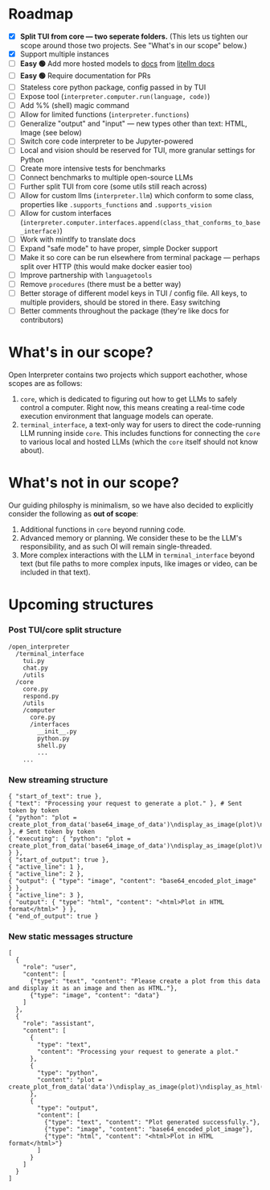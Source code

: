 # Roadmap

- [x] **Split TUI from core — two seperate folders.** (This lets us tighten our scope around those two projects. See "What's in our scope" below.)
- [x] Support multiple instances
- [ ] **Easy 🟢** Add more hosted models to [docs](https://github.com/KillianLucas/open-interpreter/tree/main/docs/language-model-setup/hosted-models) from [litellm docs](https://docs.litellm.ai/docs/)
- [ ] **Easy 🟢** Require documentation for PRs
- [ ] Stateless core python package, config passed in by TUI
- [ ] Expose tool (`interpreter.computer.run(language, code)`)
- [ ] Add %% (shell) magic command
- [ ] Allow for limited functions (`interpreter.functions`)
- [ ] Generalize "output" and "input" — new types other than text: HTML, Image (see below)
- [ ] Switch core code interpreter to be Jupyter-powered
- [ ] Local and vision should be reserved for TUI, more granular settings for Python
- [ ] Create more intensive tests for benchmarks
- [ ] Connect benchmarks to multiple open-source LLMs
- [ ] Further split TUI from core (some utils still reach across)
- [ ] Allow for custom llms (`interpreter.llm`) which conform to some class, properties like `.supports_functions` and `.supports_vision`
- [ ] Allow for custom interfaces (`interpreter.computer.interfaces.append(class_that_conforms_to_base_interface)`)
- [ ] Work with mintlfy to translate docs
- [ ] Expand "safe mode" to have proper, simple Docker support
- [ ] Make it so core can be run elsewhere from terminal package — perhaps split over HTTP (this would make docker easier too)
- [ ] Improve partnership with `languagetools`
- [ ] Remove `procedures` (there must be a better way)
- [ ] Better storage of different model keys in TUI / config file. All keys, to multiple providers, should be stored in there. Easy switching
- [ ] Better comments throughout the package (they're like docs for contributors)

# What's in our scope?

Open Interpreter contains two projects which support eachother, whose scopes are as follows:

1. `core`, which is dedicated to figuring out how to get LLMs to safely control a computer. Right now, this means creating a real-time code execution environment that language models can operate.
2. `terminal_interface`, a text-only way for users to direct the code-running LLM running inside `core`. This includes functions for connecting the `core` to various local and hosted LLMs (which the `core` itself should not know about).

# What's not in our scope?

Our guiding philosphy is minimalism, so we have also decided to explicitly consider the following as **out of scope**:

1. Additional functions in `core` beyond running code.
2. Advanced memory or planning. We consider these to be the LLM's responsibility, and as such OI will remain single-threaded.
3. More complex interactions with the LLM in `terminal_interface` beyond text (but file paths to more complex inputs, like images or video, can be included in that text).

# Upcoming structures

### Post TUI/core split structure

```
/open_interpreter
  /terminal_interface
    tui.py
    chat.py
    /utils
  /core
    core.py
    respond.py
    /utils
    /computer
      core.py
      /interfaces
        __init__.py
        python.py
        shell.py
        ...
    ...
```

### New streaming structure

```
{ "start_of_text": true },
{ "text": "Processing your request to generate a plot." }, # Sent token by token
{ "python": "plot = create_plot_from_data('base64_image_of_data')\ndisplay_as_image(plot)\ndisplay_as_html(plot)" }, # Sent token by token
{ "executing": { "python": "plot = create_plot_from_data('base64_image_of_data')\ndisplay_as_image(plot)\ndisplay_as_html(plot)" } },
{ "start_of_output": true },
{ "active_line": 1 },
{ "active_line": 2 },
{ "output": { "type": "image", "content": "base64_encoded_plot_image" } },
{ "active_line": 3 },
{ "output": { "type": "html", "content": "<html>Plot in HTML format</html>" } },
{ "end_of_output": true }
```

### New static messages structure

```
[
  {
    "role": "user",
    "content": [
      {"type": "text", "content": "Please create a plot from this data and display it as an image and then as HTML."},
      {"type": "image", "content": "data"}
    ]
  },
  {
    "role": "assistant",
    "content": [
      {
        "type": "text", 
        "content": "Processing your request to generate a plot."
      },
      {
        "type": "python",
        "content": "plot = create_plot_from_data('data')\ndisplay_as_image(plot)\ndisplay_as_html(plot)"
      },
      {
        "type": "output",
        "content": [
          {"type": "text", "content": "Plot generated successfully."},
          {"type": "image", "content": "base64_encoded_plot_image"},
          {"type": "html", "content": "<html>Plot in HTML format</html>"}
        ]
      }
    ]
  }
]
```
